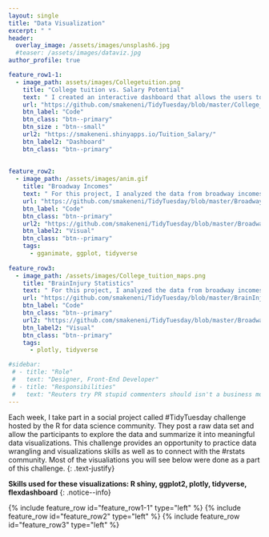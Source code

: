 ```yaml
---
layout: single
title: "Data Visualization"
excerpt: " "
header:
  overlay_image: /assets/images/unsplash6.jpg
  #teaser: /assets/images/dataviz.jpg
author_profile: true  

feature_row1-1:
  - image_path: assets/images/Collegetuition.png
    title: "College tuition vs. Salary Potential"
    text: " I created an interactive dashboard that allows the users to explore tuition fees and salary potential by state in the US"
    url: "https://github.com/smakeneni/TidyTuesday/blob/master/College_tuition_03_011/Tuition_Salary.Rmd"
    btn_label: "Code"
    btn_class: "btn--primary"
    btn_size : "btn--small"
    url2: "https://smakeneni.shinyapps.io/Tuition_Salary/"
    btn_label2: "Dashboard"
    btn_class: "btn--primary"
    
        
feature_row2:
  - image_path: /assets/images/anim.gif
    title: "Broadway Incomes"
    text: " For this project, I analyzed the data from broadway incomes to created animated plots"
    url: "https://github.com/smakeneni/TidyTuesday/blob/master/Broadway/Animatedplot.R"
    btn_label: "Code"
    btn_class: "btn--primary"
    url2: "https://github.com/smakeneni/TidyTuesday/blob/master/Broadway/Animatedplot.R"
    btn_label2: "Visual"
    btn_class: "btn--primary" 
    tags:
      - gganimate, ggplot, tidyverse
    
feature_row3:
  - image_path: /assets/images/College_tuition_maps.png
    title: "BrainInjury Statistics"
    text: " For this project, I analyzed the data from broadway incomes to created animated plots"
    url: "https://github.com/smakeneni/TidyTuesday/blob/master/BrainInjury_03_24/Braininjury_plotly.R"
    btn_label: "Code"
    btn_class: "btn--primary"
    url2: "https://github.com/smakeneni/TidyTuesday/blob/master/Broadway/Animatedplot.R"
    btn_label2: "Visual"
    btn_class: "btn--primary" 
    tags:
      - plotly, tidyverse

#sidebar:
 # - title: "Role"
 #   text: "Designer, Front-End Developer"
 # - title: "Responsibilities"
 #   text: "Reuters try PR stupid commenters should isn't a business model"
--- 
```


Each week, I take part in a social project called #TidyTuesday challenge hosted by the R for data science community. They post a raw data set and allow the participants to explore the data and summarize it into meaningful data visualizations. This challenge provides an opportunity to practice data wrangling and visualizations skills as well as to connect with the #rstats community. Most of the visualiations you will see below were done as a part of this challenge.
{: .text-justify}

**Skills used for these visualizations:  R shiny, ggplot2, plotly, tidyverse, flexdashboard**
{: .notice--info}

{% include feature_row id="feature_row1-1" type="left" %}
{% include feature_row id="feature_row2" type="left" %}
{% include feature_row id="feature_row3" type="left" %}
